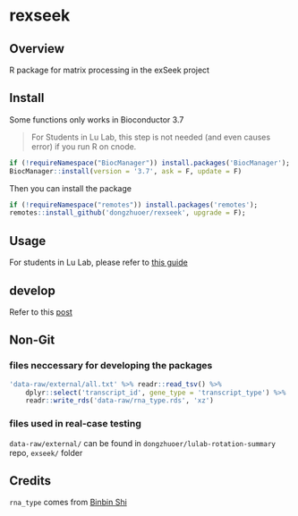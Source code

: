 # rexseek

## Overview

R package for matrix processing in the exSeek project

## Install

Some functions only works in Bioconductor 3.7

> For Students in Lu Lab, this step is not needed (and even causes error) if you run R on cnode.

```r
if (!requireNamespace("BiocManager")) install.packages('BiocManager');
BiocManager::install(version = '3.7', ask = F, update = F)
```

Then you can install the package

```r
if (!requireNamespace("remotes")) install.packages('remotes');
remotes::install_github('dongzhuoer/rexseek', upgrade = F);
```

## Usage

For students in Lu Lab, please refer to [this guide](https://github.com/dongzhuoer/lulab-rotation-summary/blob/master/exseek.md)

## develop

Refer to this [post](https://dongzhuoer.github.io/_redirects/develop-upon-my-r-package.html)

## Non-Git


### files neccessary for developing the packages

```r
'data-raw/external/all.txt' %>% readr::read_tsv() %>% 
	dplyr::select('transcript_id', gene_type = 'transcript_type') %>%
    readr::write_rds('data-raw/rna_type.rds', 'xz')
```

### files used in real-case testing

`data-raw/external/` can be found in `dongzhuoer/lulab-rotation-summary` repo, `exseek/` folder

## Credits

`rna_type` comes from [Binbin Shi](https://github.com/ltbyshi)
